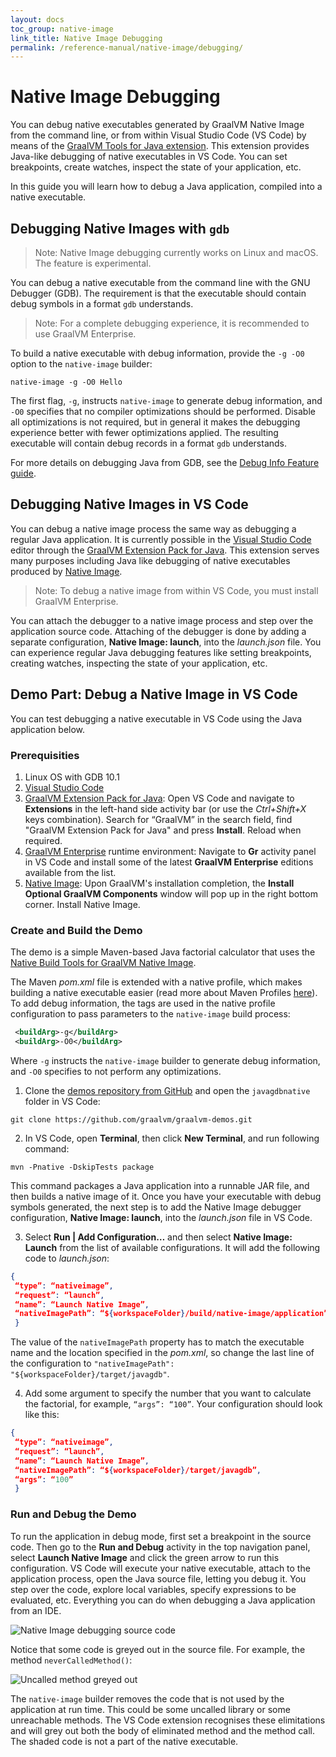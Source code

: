 ```yaml
---
layout: docs
toc_group: native-image
link_title: Native Image Debugging
permalink: /reference-manual/native-image/debugging/
---
```


# Native Image Debugging

You can debug native executables generated by GraalVM Native Image from the command line, or from within Visual Studio Code (VS Code) by means of the [GraalVM Tools for Java extension](https://marketplace.visualstudio.com/items?itemName=oracle-labs-graalvm.graalvm).
This extension provides Java-like debugging of native executables in VS Code.
You can set breakpoints, create watches, inspect the state of your application, etc.

In this guide you will learn how to debug a Java application, compiled into a native executable.

## Debugging Native Images with `gdb`

> Note: Native Image debugging currently works on Linux and macOS. The feature is experimental.

You can debug a native executable from the command line with the GNU Debugger (GDB).
The requirement is that the executable should contain debug symbols in a format `gdb` understands.
> Note: For a complete debugging experience, it is recommended to use GraalVM Enterprise.

To build a native executable with debug information, provide the `-g -O0` option to the `native-image` builder:
```shell
native-image -g -O0 Hello
```

The first flag, `-g`, instructs `native-image` to generate debug information, and `-O0` specifies that no compiler optimizations should be performed.
Disable all optimizations is not required, but in general it makes the debugging experience better with fewer optimizations applied.
The resulting executable will contain debug records in a format `gdb` understands.

For more details on debugging Java from GDB, see the [Debug Info Feature guide](DebugInfo.md).

## Debugging Native Images in VS Code

You can debug a native image process the same way as debugging a regular Java application.
It is currently possible in the [Visual Studio Code](https://code.visualstudio.com/) editor through the [GraalVM Extension Pack for Java](https://marketplace.visualstudio.com/items?itemName=oracle-labs-graalvm.graalvm-pack).
This extension serves many purposes including Java like debugging of native executables produced by [Native Image](README.md).

> Note: To debug a native image from within VS Code, you must install GraalVM Enterprise.

You can attach the debugger to a native image process and step over the application source code.
Attaching of the debugger is done by adding a separate configuration, **Native Image: launch**, into the _launch.json_ file.
You can experience regular Java debugging features like setting breakpoints, creating watches, inspecting the state of your application, etc.

## Demo Part: Debug a Native Image in VS Code

You can test debugging a native executable in VS Code using the Java application below.

### Prerequisities
1. Linux OS with GDB 10.1
2. [Visual Studio Code](https://code.visualstudio.com/)
3. [GraalVM Extension Pack for Java](https://marketplace.visualstudio.com/items?itemName=oracle-labs-graalvm.graalvm-pack): Open VS Code and navigate to **Extensions** in the left-hand side activity bar (or use the _Ctrl+Shift+X_ keys combination). Search for “GraalVM” in the search field, find "GraalVM Extension Pack for Java" and press **Install**. Reload when required.
4. [GraalVM Enterprise](https://www.graalvm.org/downloads) runtime environment: Navigate to **Gr** activity panel in VS Code and install some of the latest **GraalVM Enterprise** editions available from the list.
5. [Native Image](https://www.graalvm.org/reference-manual/native-image/): Upon GraalVM's installation completion, the **Install Optional GraalVM Components** window will pop up in the right bottom corner. Install Native Image.

### Create and Build the Demo

The demo is a simple Maven-based Java factorial calculator that uses the [Native Build Tools for GraalVM Native Image](https://graalvm.github.io/native-build-tools/latest/index.html).

The Maven _pom.xml_ file is extended with a native profile, which makes building a native executable easier (read more about Maven Profiles [here](https://maven.apache.org/guides/introduction/introduction-to-profiles.html)).
To add debug information, the <buildArg> tags are used in the native profile configuration to pass parameters to the `native-image` build process:

```xml
 <buildArg>-g</buildArg>
 <buildArg>-O0</buildArg>
```
Where `-g` instructs the `native-image` builder to generate debug information, and `-O0` specifies to not perform any optimizations.

1. Clone the [demos repository from GitHub](https://github.com/graalvm/graalvm-demos) and open the `javagdbnative` folder in VS Code:

  ```
  git clone https://github.com/graalvm/graalvm-demos.git
  ```

2. In VS Code, open **Terminal**, then click **New Terminal**, and run following command:

  ```shell
  mvn -Pnative -DskipTests package
  ```
  This command packages a Java application into a runnable JAR file, and then builds a native image of it.
  Once you have your executable with debug symbols generated, the next step is to add the Native Image debugger configuration,  **Native Image: launch**, into the _launch.json_ file in VS Code.

3. Select **Run | Add Configuration…** and then select **Native Image: Launch** from the list of available configurations. It will add the following code to _launch.json_:

  ```JSON
  {
   “type”: “nativeimage”,
   “request”: “launch”,
   “name”: “Launch Native Image”,
   “nativeImagePath”: “${workspaceFolder}/build/native-image/application”
   }
  ```
   The value of the `nativeImagePath` property has to match the executable name and the location specified in the _pom.xml_, so change the last line of the configuration to `"nativeImagePath": "${workspaceFolder}/target/javagdb"`.

4. Add some argument to specify the number that you want to calculate the factorial, for example, `“args”: “100”`. Your configuration should look like this:
  ```JSON
  {
   “type”: “nativeimage”,
   “request”: “launch”,
   “name”: “Launch Native Image”,
   “nativeImagePath”: “${workspaceFolder}/target/javagdb”,
   “args”: “100”
   }
   ```

### Run and Debug the Demo

To run the application in debug mode, first set a breakpoint in the source code.
Then go to the **Run and Debug** activity in the top navigation panel, select **Launch Native Image** and click the green arrow to run this configuration.
VS Code will execute your native executable, attach to the application process, open the Java source file, letting you debug it.
You step over the code, explore local variables, specify expressions to be evaluated, etc.
Everything you can do when debugging a Java application from an IDE.

![Native Image debugging source code](images/debugging_ni_vscode.png)

Notice that some code is greyed out in the source file. For example, the method `neverCalledMethod()`:

![Uncalled method greyed out](images/uncalled_method.png)

The `native-image` builder removes the code that is not used by the application at run time.
This could be some uncalled library or some unreachable methods.
The VS Code extension recognises these elimitations and will grey out both the body of eliminated method and the method call.
The shaded code is not a part of the native executable.
